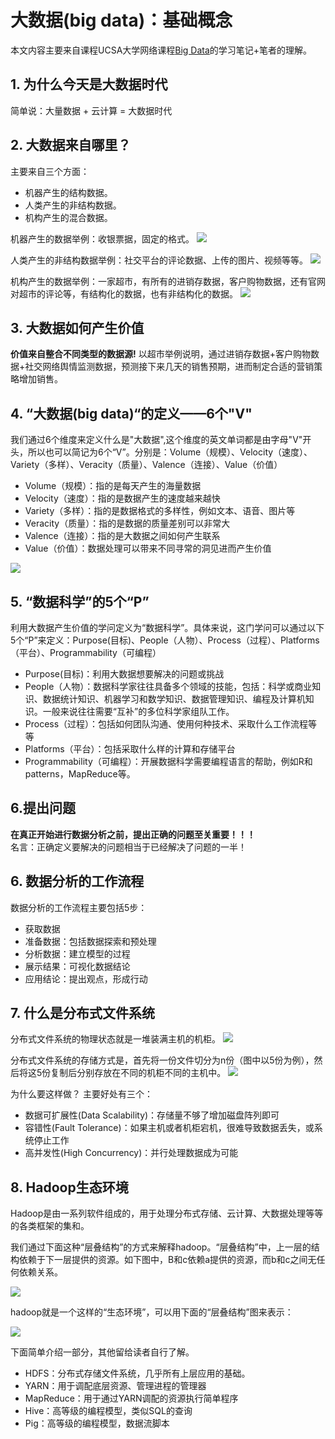 # 大数据(big data)：基础概念
本文内容主要来自课程UCSA大学网络课程[Big Data](https://www.coursera.org/specializations/big-data)的学习笔记+笔者的理解。

## 1. 为什么今天是大数据时代
简单说：大量数据 + 云计算 = 大数据时代   


## 2. 大数据来自哪里？
主要来自三个方面：

- 机器产生的结构数据。
- 人类产生的非结构数据。
- 机构产生的混合数据。

机器产生的数据举例：收银票据，固定的格式。
![](https://github.com/freefrog1986/markdown/blob/master/machine%20data.jpeg?raw=true)

人类产生的非结构数据举例：社交平台的评论数据、上传的图片、视频等等。
![](https://github.com/freefrog1986/markdown/blob/master/human%20data.jpeg?raw=true)

机构产生的数据举例：一家超市，有所有的进销存数据，客户购物数据，还有官网对超市的评论等，有结构化的数据，也有非结构化的数据。
![](https://github.com/freefrog1986/markdown/blob/master/strdata.jpeg?raw=true)

## 3. 大数据如何产生价值
**价值来自整合不同类型的数据源!**
以超市举例说明，通过进销存数据+客户购物数据+社交网络舆情监测数据，预测接下来几天的销售预期，进而制定合适的营销策略增加销售。

## 4. “大数据(big data)“的定义——6个"V"
我们通过6个维度来定义什么是"大数据",这个维度的英文单词都是由字母"V"开头，所以也可以简记为6个“V”。分别是：Volume（规模）、Velocity（速度）、Variety（多样）、Veracity（质量）、Valence（连接）、Value（价值）

- Volume（规模）：指的是每天产生的海量数据
- Velocity（速度）：指的是数据产生的速度越来越快
- Variety（多样）：指的是数据格式的多样性，例如文本、语音、图片等
- Veracity（质量）：指的是数据的质量差别可以非常大
- Valence（连接）：指的是大数据之间如何产生联系
- Value（价值）：数据处理可以带来不同寻常的洞见进而产生价值

![](https://github.com/freefrog1986/markdown/blob/master/6v.jpeg?raw=true)

## 5. “数据科学”的5个“P”
利用大数据产生价值的学问定义为“数据科学”。具体来说，这门学问可以通过以下5个“P”来定义：Purpose(目标)、People（人物）、Process（过程）、Platforms（平台）、Programmability（可编程）

- Purpose(目标)：利用大数据想要解决的问题或挑战
- People（人物）：数据科学家往往具备多个领域的技能，包括：科学或商业知识、数据统计知识、机器学习和数学知识、数据管理知识、编程及计算机知识。一般来说往往需要“互补”的多位科学家组队工作。
- Process（过程）：包括如何团队沟通、使用何种技术、采取什么工作流程等等
- Platforms（平台）：包括采取什么样的计算和存储平台
- Programmability（可编程）：开展数据科学需要编程语言的帮助，例如R和patterns，MapReduce等。

## 6.提出问题
**在真正开始进行数据分析之前，提出正确的问题至关重要！！！**   
名言：正确定义要解决的问题相当于已经解决了问题的一半！

## 6. 数据分析的工作流程
数据分析的工作流程主要包括5步：

- 获取数据
- 准备数据：包括数据探索和预处理
- 分析数据：建立模型的过程
- 展示结果：可视化数据结论
- 应用结论：提出观点，形成行动

## 7. 什么是分布式文件系统
分布式文件系统的物理状态就是一堆装满主机的机柜。
![](https://github.com/freefrog1986/markdown/blob/master/jijia.jpeg?raw=true)

分布式文件系统的存储方式是，首先将一份文件切分为n份（图中以5份为例），然后将这5份复制后分别存放在不同的机柜不同的主机中。
![](https://github.com/freefrog1986/markdown/blob/master/data.jpeg?raw=true)

为什么要这样做？
主要好处有三个：

- 数据可扩展性(Data Scalability)：存储量不够了增加磁盘阵列即可
- 容错性(Fault Tolerance)：如果主机或者机柜宕机，很难导致数据丢失，或系统停止工作
- 高并发性(High Concurrency)：并行处理数据成为可能

## 8. Hadoop生态环境
Hadoop是由一系列软件组成的，用于处理分布式存储、云计算、大数据处理等等的各类框架的集和。

我们通过下面这种“层叠结构”的方式来解释hadoop。“层叠结构”中，上一层的结构依赖于下一层提供的资源。如下图中，B和c依赖a提供的资源，而b和c之间无任何依赖关系。

![](https://github.com/freefrog1986/markdown/blob/master/layer.jpeg?raw=true)

hadoop就是一个这样的“生态环境”，可以用下面的“层叠结构”图来表示：

![](https://github.com/freefrog1986/markdown/blob/master/hadoop.jpeg?raw=true)

下面简单介绍一部分，其他留给读者自行了解。

- HDFS：分布式存储文件系统，几乎所有上层应用的基础。
- YARN：用于调配底层资源、管理进程的管理器
- MapReduce：用于通过YARN调配的资源执行简单程序
- Hive：高等级的编程模型，类似SQL的查询
- Pig：高等级的编程模型，数据流脚本




